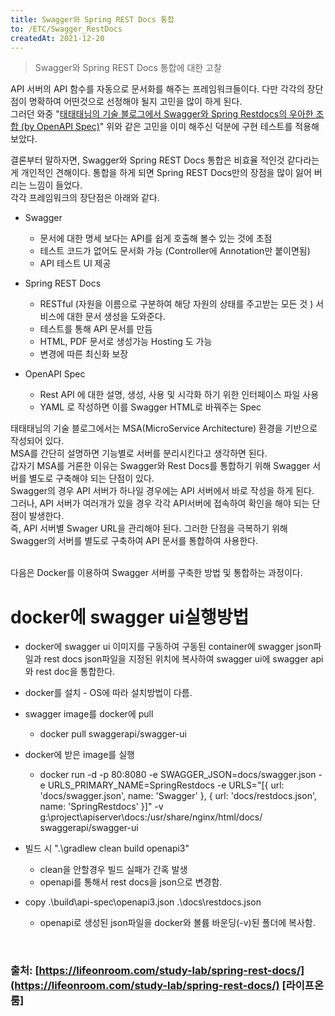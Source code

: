 ```yaml
---
title: Swagger와 Spring REST Docs 통합
to: /ETC/Swagger_RestDocs
createdAt: 2021-12-20
---
```


> Swagger와 Spring REST Docs 통합에 대한 고찰

API 서버의 API 함수를 자동으로 문서화를 해주는 프레임워크들이다. 다만 각각의 장단점이 명확하여 어떤것으로 선정해야 될지 고민을 많이 하게 된다.  
그러던 와중 "[태태태님의 기술 블로그에서 Swagger와 Spring Restdocs의 우아한 조합 (by OpenAPI Spec)](https://taetaetae.github.io/posts/a-combination-of-swagger-and-spring-restdocs/)" 위와 같은 고민을 이미 해주신 덕분에 구현 테스트를 적용해 보았다.  

결론부터 말하자면, Swagger와 Spring REST Docs 통합은 비효율 적인것 같다라는게 개인적인 견해이다. 통합을 하게 되면 Spring REST Docs만의 장점을 많이 잃어 버리는 느낌이 들었다.  
각각 프레임워크의 장단점은 아래와 같다.  

* Swagger
	* 문서에 대한 명세 보다는 API를 쉽게 호출해 볼수 있는 것에 초점
	* 테스트 코드가 없어도 문서화 가능 (Controller에 Annotation만 붙이면됨)
	* API 테스트 UI 제공

* Spring REST Docs
	* RESTful (자원을 이름으로 구분하여 해당 자원의 상태를 주고받는 모든 것 ) 서비스에 대한 문서 생성을 도와준다.
	* 테스트를 통해 API 문서를 만듬
	* HTML, PDF 문서로 생성가능 Hosting 도 가능
	* 변경에 따른 최신화 보장

* OpenAPI Spec
	* Rest API 에 대한 설명, 생성, 사용 및 시각화 하기 위한 인터페이스 파일 사용
	* YAML 로 작성하면 이를 Swagger HTML로 바꿔주는 Spec


태태태님의 기술 블로그에서는 MSA(MicroService Architecture) 환경을 기반으로 작성되어 있다.  
MSA를 간단히 설명하면 기능별로 서버를 분리시킨다고 생각하면 된다.  
갑자기 MSA를 거론한 이유는 Swagger와 Rest Docs를 통합하기 위해 Swagger 서버를 별도로 구축해야 되는 단점이 있다.  
Swagger의 경우 API 서버가 하나일 경우에는 API 서버에서 바로 작성을 하게 된다.  
그러나, API 서버가 여러개가 있을 경우 각각 API서버에 접속하여 확인을 해야 되는 단점이 발생한다.  
즉, API 서버별 Swager URL을 관리해야 된다. 그러한 단점을 극복하기 위해 Swagger의 서버를 별도로 구축하여 API 문서를 통합하여 사용한다.  

<br>
다음은 Docker를 이용하여 Swagger 서버를 구축한 방법 및 통합하는 과정이다.  

# docker에 swagger ui실행방법
  - docker에 swagger ui 이미지를 구동하여 구동된 container에 swagger json파일과 rest docs json파일을 지정된 위치에 복사하여 swagger ui에 swagger api와 rest doc을 통합한다.

* docker를 설치 - OS에 따라 설치방법이 다름.

* swagger image를 docker에 pull
  * docker pull swaggerapi/swagger-ui

* docker에 받은 image를 실행
  * docker run -d -p 80:8080 -e SWAGGER_JSON=docs/swagger.json -e URLS_PRIMARY_NAME=SpringRestdocs -e URLS="[{ url: 'docs/swagger.json', name: 'Swagger' }, { url: 'docs/restdocs.json', name: 'SpringRestdocs' }]" -v g:\project\apiserver\docs:/usr/share/nginx/html/docs/ swaggerapi/swagger-ui

* 빌드 시 ".\gradlew clean build openapi3"
  * clean을 안할경우 빌드 실패가 간혹 발생
  * openapi를 통해서 rest docs을 json으로 변경함.

* copy .\build\api-spec\openapi3.json .\docs\restdocs.json
  * openapi로 생성된 json파일을 docker와 볼륨 바운딩(-v)된 폴더에 복사함.

<br>

### 출처: [https://lifeonroom.com/study-lab/spring-rest-docs/](https://lifeonroom.com/study-lab/spring-rest-docs/) [라이프온룸]

